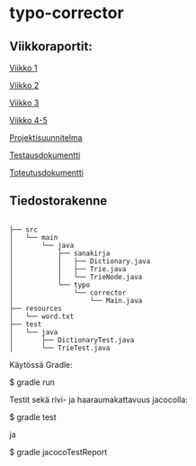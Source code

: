 # typo-corrector

## Viikkoraportit:

[Viikko 1](https://github.com/juhkure/typo-corrector/blob/main/dokumentaatio/viikko%201.txt)

[Viikko 2](https://github.com/juhkure/typo-corrector/blob/main/dokumentaatio/viikko%202.txt)

[Viikko 3](https://github.com/juhkure/typo-corrector/blob/main/dokumentaatio/viikko%203.txt)

[Viikko 4-5](https://github.com/juhkure/typo-corrector/blob/main/dokumentaatio/viikko%204-5.txt)


[Projektisuunnitelma](https://github.com/juhkure/typo-corrector/blob/main/dokumentaatio/projektisuunnitelma.txt)


[Testausdokumentti](https://github.com/juhkure/typo-corrector/blob/main/dokumentaatio/testausdokumentti.txt)

[Toteutusdokumentti](https://github.com/juhkure/typo-corrector/blob/main/dokumentaatio/toteutusdokumentti)

## Tiedostorakenne
```

├── src
│   └── main
│       └── java
│           ├── sanakirja
│           │   ├── Dictionary.java
│           │   ├── Trie.java
│           │   └── TrieNode.java
│           └── typo
│               └── corrector
│                   └── Main.java
├── resources
│   └── word.txt
├── test
│   └── java
│       ├── DictionaryTest.java
│       └── TrieTest.java
```


Käytössä Gradle: 

$ gradle run


Testit sekä rivi- ja haaraumakattavuus jacocolla: 

$ gradle test

ja

$ gradle jacocoTestReport
